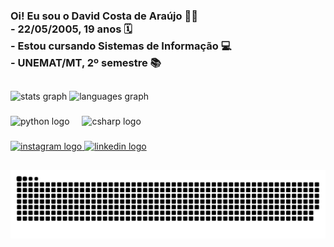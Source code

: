 <h3 align="left">Oi! Eu sou o David Costa de Araújo 👋🏽  <br>  - 22/05/2005, 19 anos 🗓 <br>  - Estou cursando Sistemas de Informação 💻 <br>  - UNEMAT/MT, 2º semestre 📚</h3>

##

<div align="left">
  <img src="https://github-readme-stats.vercel.app/api?username=davidcdaraujo&hide_title=false&hide_rank=false&show_icons=true&include_all_commits=true&count_private=true&disable_animations=false&theme=vue-dark&locale=en&hide_border=false" height="150" alt="stats graph"  /> <img src="https://github-readme-stats.vercel.app/api/top-langs?username=davidcdaraujo&locale=en&hide_title=false&layout=compact&card_width=320&langs_count=5&theme=vue-dark&hide_border=false" height="150" alt="languages graph"  />
</div>

###

<div align="left">
  <img src="https://cdn.jsdelivr.net/gh/devicons/devicon/icons/python/python-original.svg" height="30" alt="python logo"  />
  <img width="12" />
  <img src="https://cdn.jsdelivr.net/gh/devicons/devicon/icons/csharp/csharp-original.svg" height="30" alt="csharp logo"  />
</div>

###

<div align="left">
  <a href="https://www.instagram.com/davidcdaraujo/" target="_blank">
    <img src="https://img.shields.io/static/v1?message=Instagram&logo=instagram&label=&color=E4405F&logoColor=white&labelColor=&style=for-the-badge" height="35" alt="instagram logo"  />
  </a>
  <a href="https://www.linkedin.com/in/david-costa-b635a1323?utm_source=share&utm_campaign=share_via&utm_content=profile&utm_medium=android_app" target="_blank">
    <img src="https://img.shields.io/static/v1?message=LinkedIn&logo=linkedin&label=&color=0077B5&logoColor=white&labelColor=&style=for-the-badge" height="35" alt="linkedin logo"  />
  </a>
</div>

##

<picture align="center">
  <source media="(prefers-color-scheme: dark)" srcset="https://raw.githubusercontent.com/davidcdaraujo/davidcdaraujo/output/github-contribution-grid-snake-dark.svg">
  <source media="(prefers-color-scheme: light)" srcset="https://raw.githubusercontent.com/davidcdaraujo/davidcdaraujo/output/github-contribution-grid-snake-dark.svg">
  <img align="center" alt="github contribution grid snake animation" src="https://raw.githubusercontent.com/davidcdaraujo/davidcdaraujo/output/github-contribution-grid-snake.svg">
</picture>
<br><br>

###
